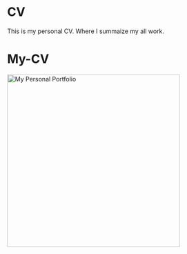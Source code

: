 # CV
This is my personal CV. Where I  summaize my all work.
# My-CV
<a href="https://sanjiv0286.github.io/My-CV/">
<img src="https://images.unsplash.com/photo-1507238691740-187a5b1d37b8?w=600&auto=format&fit=crop&q=60&ixlib=rb-4.0.3&ixid=M3wxMjA3fDB8MHxzZWFyY2h8N3x8cG9ydGZvbGlvfGVufDB8fDB8fHww" alt="My Personal Portfolio" style="width:400px;height:400px;">
</a>

